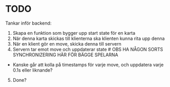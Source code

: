 # TODO
Tankar inför backend:

1. Skapa en funktion som bygger upp start state för en karta
2. När denna karta skickas till klienterna ska klienten kunna rita upp denna
3. När en klient gör en move, skicka denna till servern
4. Servern tar emot move och uppdaterar state # OBS HA NÅGON SORTS SYNCHRONIZERING HÄR FÖR BÄGGE SPELARNA

  - Kanske går att kolla på timestamps för varje move, och uppdatera varje 0.1s eller liknande?

5. Done?

